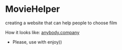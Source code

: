 # MovieHelper
creating a website that can help people to choose film  



How it looks like: [anybody.company](https://anybody.company/mainPage/)
- Please, use with enjoy))




